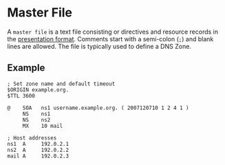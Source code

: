 ﻿# Master File

A `master file` is a text file consisting or directives and resource records in 
the [presentation format](presentation.md). Comments start with 
a semi-colon (`;`) and blank lines are allowed.  The file is typically used to define 
a DNS Zone.

## Example

```
; Set zone name and default timeout
$ORIGIN example.org.
$TTL 3600

@    SOA   ns1 username.example.org. ( 2007120710 1 2 4 1 )
     NS    ns1
     NS    ns2
     MX    10 mail

; Host addresses
ns1  A     192.0.2.1
ns2  A     192.0.2.2
mail A     192.0.2.3
 ```

